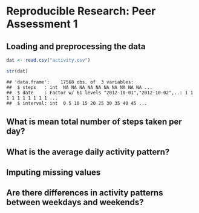 # Reproducible Research: Peer Assessment 1


## Loading and preprocessing the data

```r
dat <- read.csv("activity.csv")

str(dat)
```

```
## 'data.frame':	17568 obs. of  3 variables:
##  $ steps   : int  NA NA NA NA NA NA NA NA NA NA ...
##  $ date    : Factor w/ 61 levels "2012-10-01","2012-10-02",..: 1 1 1 1 1 1 1 1 1 1 ...
##  $ interval: int  0 5 10 15 20 25 30 35 40 45 ...
```


## What is mean total number of steps taken per day?



## What is the average daily activity pattern?



## Imputing missing values



## Are there differences in activity patterns between weekdays and weekends?
